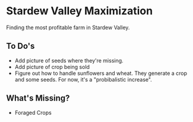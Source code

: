 # Stardew Valley Maximization

Finding the most profitable farm in Stardew Valley.

## To Do's

* Add picture of seeds where they're missing.
* Add picture of crop being sold
* Figure out how to handle sunflowers and wheat. They generate a crop and some seeds. For now, it's a "probibalistic increase".

## What's Missing?

* Foraged Crops